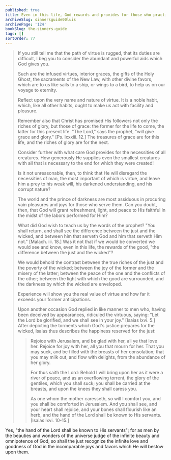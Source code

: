 ```yaml
---
published: true
title: Even in this life, God rewards and provides for those who practice His Virtues
archiveSlug: sinnersguide00luis
archivePage: '124'
bookSlug: the-sinners-guide
tags: []
sortOrder: 77
---
```


> If you still tell me that the path of virtue is rugged, that its duties are difficult, I beg you to consider the abundant and powerful aids which God gives you.
> 
> Such are the infused virtues, interior graces, the gifts of the Holy Ghost, the sacraments of the New Law, with other divine favors, which are to us like sails to a ship, or wings to a bird, to help us on our voyage to eternity.
> 
> Reflect upon the very name and nature of virtue. It is a noble habit, which, like all other habits, ought to make us act with facility and pleasure.
> 
> Remember also that Christ has promised His followers not only the riches of glory, but those of grace: the former for the life to come, the latter for this present life. "The Lord," says the prophet, "will give grace and glory." [Ps. lxxxiii. 12.] The treasures of grace are for this life, and the riches of glory are for the next.
> 
> Consider further with what care God provides for the necessities of all creatures. How generously He supplies even the smallest creatures with all that is necessary to the end for which they were created!
> 
> Is it not unreasonable, then, to think that He will disregard the necessities of man, the most important of which is virtue, and leave him a prey to his weak will, his darkened understanding, and his corrupt nature?
> 
> The world and the prince of darkness are most assiduous in procuring vain pleasures and joys for those who serve them. Can you doubt, then, that God will grant refreshment, light, and peace to His faithful in the midst of the labors performed for Him?
> 
> What did God wish to teach us by the words of the prophet? "You shall return, and shall see the difference between the just and the wicked, and between him that serveth God and him that serveth Him not." [Malach. iii. 18.] Was it not that if we would be converted we would see and know, even in this life, the rewards of the good, "the difference between the just and the wicked"?
> 
> We would behold the contrast between the true riches of the just and the poverty of the wicked; between the joy of the former and the misery of the latter; between the peace of the one and the conflicts of the other; between the light with which the good are surrounded, and the darkness by which the wicked are enveloped.
> 
> Experience will show you the real value of virtue and how far it exceeds your former anticipations.
>
> Upon another occasion God replied in like manner to men who, having been deceived by appearances, ridiculed the virtuous, saying: "Let the Lord be glorified, and we shall see in your joy." [Isaias lxvi. 5.] After depicting the torments which God's justice prepares for the wicked, Isaias thus describes the happiness reserved for the just:
> 
>> Rejoice with Jerusalem, and be glad with her, all ye that love her. Rejoice for joy with her, all you that mourn for her. That you may suck, and be filled with the breasts of her consolation; that you may milk out, and flow with delights, from the abundance of her glory.
>>
>> For thus saith the Lord: Behold I will bring upon her as it were a river of peace, and as an overflowing torrent, the glory of the gentiles, which you shall suck; you shall be carried at the breasts, and upon the knees they shall caress you.
>>
>> As one whom the mother caresseth, so will I comfort you, and you shall be comforted in Jerusalem. And you shall see, and your heart shall rejoice, and your bones shall flourish like an herb, and the hand of the Lord shall be known to His servants. [Isaias lxvi. 10-15.]

Yes, "the hand of the Lord shall be known to His servants"; for as men by the beauties and wonders of the universe judge of the infinite beauty and omnipotence of God, so shall the just recognize the infinite love and goodness of God in the incomparable joys and favors which He will bestow upon them.
